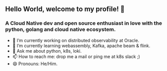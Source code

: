 ## Hello World, welcome to my profile! 👋

<!--
**rajibmitra/rajibmitra** is a ✨ _special_ ✨ repository because its `README.md` (this file) appears on your GitHub profile.

Here are some ideas to get you started:
-->
###  A Cloud Native dev and open source enthusiast in love with the python, golang and cloud native ecosystem. 

- 🔭 I’m currently working on distributed observability at Oracle.
- 🌱 I’m currently learning webassembly, Kafka, apache beam & flink.
- 💬 Ask me about python, k8s, loki.
- 📫 How to reach me: drop me a mail or ping me at k8s slack ;) 
- 😄 Pronouns: He/Him.
